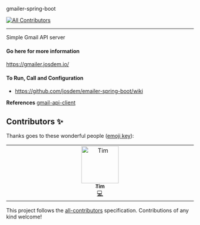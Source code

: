 gmailer-spring-boot
<!-- ALL-CONTRIBUTORS-BADGE:START - Do not remove or modify this section -->
[![All Contributors](https://img.shields.io/badge/all_contributors-1-orange.svg?style=flat-square)](#contributors-)
<!-- ALL-CONTRIBUTORS-BADGE:END -->
----------------------------------------------
Simple Gmail API server

#### Go here for more information

https://gmailer.josdem.io/

#### To Run, Call and Configuration

* https://github.com/josdem/emailer-spring-boot/wiki

**References**
[gmail-api-client](https://github.com/josdem/gmail-api-client)



## Contributors ✨

Thanks goes to these wonderful people ([emoji key](https://allcontributors.org/docs/en/emoji-key)):

<!-- ALL-CONTRIBUTORS-LIST:START - Do not remove or modify this section -->
<!-- prettier-ignore-start -->
<!-- markdownlint-disable -->
<table>
  <tbody>
    <tr>
      <td align="center" valign="top" width="14.28%"><a href="https://github.com/TimothyMwangi101"><img src="https://avatars.githubusercontent.com/u/134459817?v=4?s=100" width="100px;" alt="Tim"/><br /><sub><b>Tim</b></sub></a><br /><a href="https://github.com/josdem/gmailer-spring-boot/commits?author=TimothyMwangi101" title="Code">💻</a></td>
    </tr>
  </tbody>
</table>

<!-- markdownlint-restore -->
<!-- prettier-ignore-end -->

<!-- ALL-CONTRIBUTORS-LIST:END -->

This project follows the [all-contributors](https://github.com/all-contributors/all-contributors) specification. Contributions of any kind welcome!